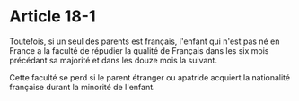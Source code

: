 # Article 18-1

Toutefois, si un seul des parents est français, l'enfant qui n'est pas né en France a la faculté de répudier la qualité de Français dans les six mois précédant sa majorité et dans les douze mois la suivant.

Cette faculté se perd si le parent étranger ou apatride acquiert la nationalité française durant la minorité de l'enfant.

